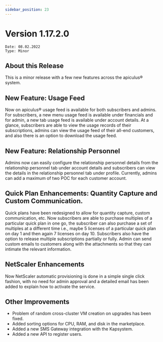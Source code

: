 ```yaml
---
sidebar_position: 23
---
```

# Version 1.17.2.0
```
Date: 08.02.2022
Type: Minor
```

## About this Release

This is a minor release with a few new features across the apiculus® system.

## New Feature: Usage Feed

Now on apiculus® usage feed is available for both subscribers and admins. For subscribers, a new menu usage feed is available under financials and for admin, a new tab usage feed is available under account details. At a glance, subscribers are able to view the usage records of their subscriptions, admins can view the usage feed of their all-end customers, and also there is an option to download the usage feed.

## New Feature: Relationship Personnel

Admins now can easily configure the relationship personnel details from the relationship personnel tab under account details and subscribers can view the details in the relationship personnel tab under profile. Currently, admins can add a maximum of two POC for each customer account.

## Quick Plan Enhancements: Quantity Capture and Custom Communication.

Quick plans have been redesigned to allow for quantity capture, custom communication, etc. Now subscribers are able to purchase multiples of a particular quick plan in one go, the subscriber can also purchase a set of multiples at a different time i.e., maybe 5 licenses of a particular quick plan on day 1 and then again 7 licenses on day 10. Subscribers also have the option to release multiple subscriptions partially or fully. Admin can send custom emails to customers along with the attachments so that they can intimate the relevant information.

## NetScaler Enhancements

Now NetScaler automatic provisioning is done in a simple single click fashion, with no need for admin approval and a detailed email has been added to explain how to activate the service.

## Other Improvements

- Problem of random cross-cluster VM creation on upgrades has been fixed.
- Added sorting options for CPU, RAM, and disk in the marketplace.
- Added a new SMS Gateway integration with the Kapsystem.
- Added a new API to register users.





